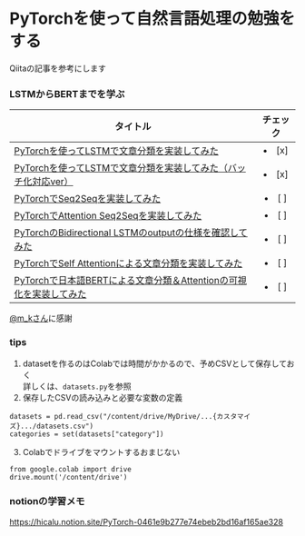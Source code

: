 # PyTorchを使って自然言語処理の勉強をする
Qiitaの記事を参考にします
  
### LSTMからBERTまでを学ぶ  

| タイトル | チェック |
|---- | :----: |
| [PyTorchを使ってLSTMで文章分類を実装してみた](https://qiita.com/m__k/items/841950a57a0d7ff05506) |<li>[x] </li>|
| [PyTorchを使ってLSTMで文章分類を実装してみた（バッチ化対応ver）](https://qiita.com/m__k/items/db1a81bb06607d5b0ec5) |<li>[x] </li>|
| [PyTorchでSeq2Seqを実装してみた](https://qiita.com/m__k/items/b18756628575b177b545) |<li>[ ] </li>|
| [PyTorchでAttention Seq2Seqを実装してみた](https://qiita.com/m__k/items/646044788c5f94eadc8d) |<li>[ ] </li>|
| [PyTorchのBidirectional LSTMのoutputの仕様を確認してみた](https://qiita.com/m__k/items/78a5125d719951ca98d3) |<li>[ ] </li>|
| [PyTorchでSelf Attentionによる文章分類を実装してみた](https://qiita.com/m__k/items/98ff5fb4a4cb4e1eba26) |<li>[ ] </li>|
| [PyTorchで日本語BERTによる文章分類＆Attentionの可視化を実装してみた](https://qiita.com/m__k/items/e312ddcf9a3d0ea64d72) |<li>[ ] </li>|  

[@m_kさん](https://qiita.com/m__k)に感謝  

### tips
1. datasetを作るのはColabでは時間がかかるので、予めCSVとして保存しておく  
詳しくは、`datasets.py`を参照    
2. 保存したCSVの読み込みと必要な変数の定義
```
datasets = pd.read_csv("/content/drive/MyDrive/...{カスタマイズ}.../datasets.csv")
categories = set(datasets["category"])
```
3. Colabでドライブをマウントするおまじない
```
from google.colab import drive
drive.mount('/content/drive')
```

### notionの学習メモ
https://hicalu.notion.site/PyTorch-0461e9b277e74ebeb2bd16af165ae328
